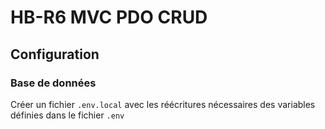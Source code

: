# HB-R6 MVC PDO CRUD

## Configuration

### Base de données

Créer un fichier `.env.local` avec les réécritures nécessaires des variables définies dans le fichier `.env`